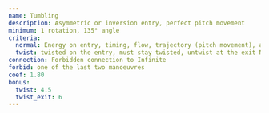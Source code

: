 ```yaml
---
name: Tumbling
description: Asymmetric or inversion entry, perfect pitch movement
minimum: 1 rotation, 135° angle
criteria:
  normal: Energy on entry, timing, flow, trajectory (pitch movement), angle (180° for maximum score), exit or connection
  twist: twisted on the entry, must stay twisted, untwist at the exit NOT during the turns
connection: Forbidden connection to Infinite
forbid: one of the last two manoeuvres
coef: 1.80
bonus:
  twist: 4.5
  twist_exit: 6
---
```


